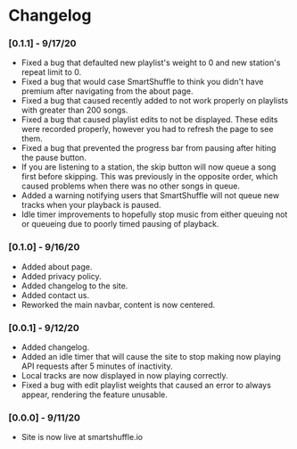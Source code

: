 # Changelog

### [0.1.1] - 9/17/20
- Fixed a bug that defaulted new playlist's weight to 0 and new station's repeat limit to 0.
- Fixed a bug that would case SmartShuffle to think you didn't have premium after navigating from the about page.
- Fixed a bug that caused recently added to not work properly on playlists with greater than 200 songs.
- Fixed a bug that caused playlist edits to not be displayed. These edits were recorded properly, however you had to refresh the page to see them.
- Fixed a bug that prevented the progress bar from pausing after hiting the pause button. 
- If you are listening to a station, the skip button will now queue a song first before skipping. This was previously in the opposite order, which caused problems when there was no other songs in queue.
- Added a warning notifying users that SmartShuffle will not queue new tracks when your playback is paused.
- Idle timer improvements to hopefully stop music from either queuing not or queueing due to poorly timed pausing of playback.

### [0.1.0] - 9/16/20
- Added about page.
- Added privacy policy.
- Added changelog to the site.
- Added contact us.
- Reworked the main navbar, content is now centered.

### [0.0.1] - 9/12/20

- Added changelog.
- Added an idle timer that will cause the site to stop making now playing API requests after 5 minutes of inactivity.
- Local tracks are now displayed in now playing correctly.
- Fixed a bug with edit playlist weights that caused an error to always appear, rendering the feature unusable.

### [0.0.0] - 9/11/20

- Site is now live at smartshuffle.io
